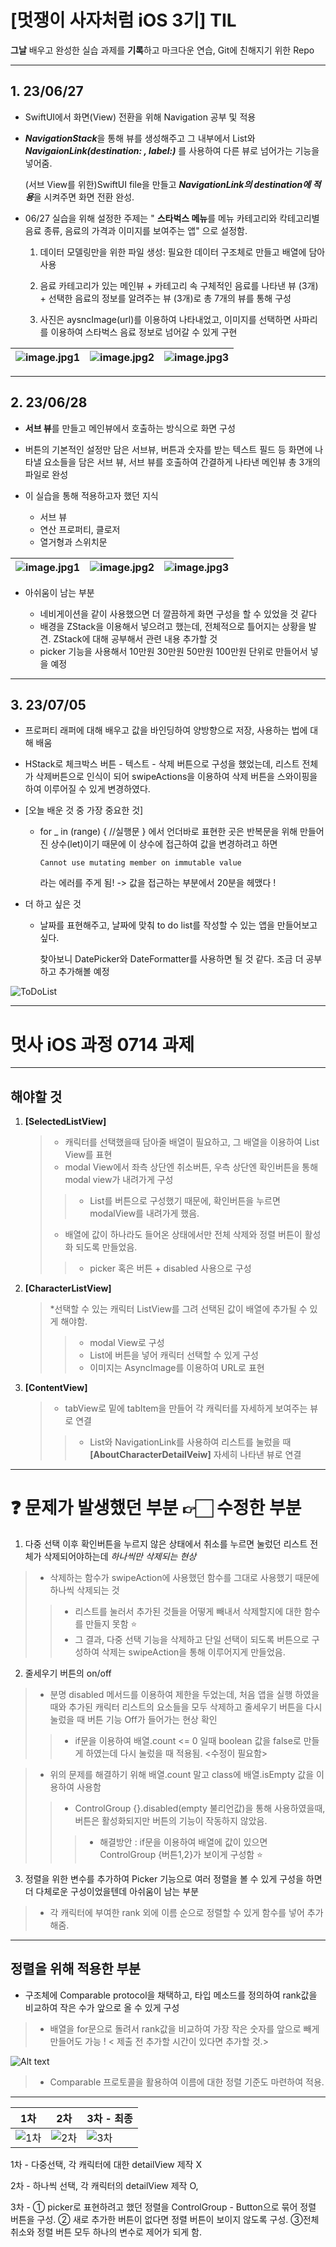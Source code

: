 # [멋쟁이 사자처럼 iOS 3기] TIL

**그날** 배우고 완성한 실습 과제를 **기록**하고 마크다운 연습, Git에 친해지기 위한 Repo



---

## 1. 23/06/27

+ SwiftUI에서 화면(View) 전환을 위해 Navigation 공부 및 적용

+ ***NavigationStack***을 통해 뷰를 생성해주고 그 내부에서 List와 ***NavigaionLink(destination: , label:)*** 를 사용하여 다른 뷰로 넘어가는 기능을 넣어줌.

  (서브 View를 위한)SwiftUI file을 만들고 ***NavigationLink의 destination에 적용***을 시켜주면 화면 전환 완성.

+ 06/27 실습을 위해 설정한 주제는 " **스타벅스 메뉴**를 메뉴 카테고리와 칵테고리별 음료 종류, 음료의 가격과 이미지를 보여주는 앱" 으로 설정함.

  1. 데이터 모델링만을 위한 파일 생성: 필요한 데이터 구조체로 만들고 배열에 담아 사용

  2. 음료 카테고리가 있는 메인뷰 + 카테고리 속 구체적인 음료를 나타낸 뷰 (3개) + 선택한 음료의 정보를 알려주는 뷰 (3개)로 총 7개의 뷰를 통해 구성

  3. 사진은 aysncImage(url)를 이용하여 나타내었고, 이미지를 선택하면 사파리를 이용하여 스타벅스 음료 정보로 넘어갈 수 있게 구현


![image.jpg1](https://media.discordapp.net/attachments/1108373401556488245/1123641620265439272/image.png?width=554&height=1136) |![image.jpg2](https://media.discordapp.net/attachments/1108373401556488245/1123641771847581836/image.png?width=562&height=1138) | ![image.jpg3](https://media.discordapp.net/attachments/1108373401556488245/1123641855167438981/image.png?width=562&height=1138)
--- | --- | --- |

---

## 2. 23/06/28

+ **서브 뷰**를 만들고 메인뷰에서 호출하는 방식으로 화면 구성

+ 버튼의 기본적인 설정만 담은 서브뷰, 버튼과 숫자를 받는 텍스트 필드 등 화면에 나타낼 요소들을 담은 서브 뷰, 서브 뷰를 호출하여 간결하게 나타낸 메인뷰 총 3개의 파일로 완성

+ 이 실습을 통해 적용하고자 했던 지식

  + 서브 뷰
  + 연산 프로퍼티, 클로저
  + 열거형과 스위치문


![image.jpg1](https://cdn.discordapp.com/attachments/1124001520443211899/1124001543339900928/image.png) |![image.jpg2](https://cdn.discordapp.com/attachments/1124001520443211899/1124001704254382160/image.png) | ![image.jpg3](https://cdn.discordapp.com/attachments/1124001520443211899/1124001814577172560/image.png) 
--- | --- | --- |

+ 아쉬움이 남는 부분

  + 네비게이션을 같이 사용했으면 더 깔끔하게 화면 구성을 할 수 있었을 것 같다
  + 배경을 ZStack을 이용해서 넣으려고 했는데, 전체적으로 틀어지는 상황을 발견. ZStack에 대해 공부해서 관련 내용 추가할 것
  + picker 기능을 사용해서 10만원 30만원 50만원 100만원 단위로 만들어서 넣을 예정



---

## 3. 23/07/05
* 프로퍼티 래퍼에 대해 배우고 값을 바인딩하여 양방향으로 저장, 사용하는 법에 대해 배움

* HStack로 체크박스 버튼 - 텍스트 - 삭제 버튼으로 구성을 했었는데, 리스트 전체가 삭제버튼으로 인식이 되어 swipeActions을 이용하여 삭제 버튼을 스와이핑을 하여 이루어질 수 있게 변경하였다.

* [오늘 배운 것 중 가장 중요한 것]

  * for _ in (range) { //실행문 } 에서 언더바로 표현한 곳은 반복문을 위해 만들어진 상수(let)이기 때문에 이 상수에 접근하여 값을 변경하려고 하면

    ```Cannot use mutating member on immutable value ```
  
    라는 에러를 주게 됨! -> 값을 접근하는 부분에서 20분을 헤맸다 !



* 더 하고 싶은 것

  * 날짜를 표현해주고, 날짜에 맞춰 to do list를 작성할 수 있는 앱을 만들어보고 싶다.

    찾아보니 DatePicker와 DateFormatter를 사용하면 될 것 같다. 조금 더 공부하고 추가해볼 예정

![ToDoList](https://github.com/isakatty/TIL/assets/133845468/eb8f52fc-3209-4300-83cb-e26affb96505)

---
# 멋사 iOS 과정 0714 과제

---

## 해야할 것
1. **[SelectedListView]** 

    > * 캐릭터를 선택했을때 담아줄 배열이 필요하고, 그 배열을 이용하여 List View를 표현
    >  * modal View에서 좌측 상단엔 취소버튼, 우측 상단엔 확인버튼을 통해 modal view가 내려가게 구성
    > >  * List를 버튼으로 구성했기 때문에, 확인버튼을 누르면 modalView를 내려가게 했음.
    > * 배열에 값이 하나라도 들어온 상태에서만 전체 삭제와 정렬 버튼이 활성화 되도록 만들었음.
    > > * picker 혹은 버튼 + disabled 사용으로 구성

2. **[CharacterListView]** 

    > *선택할 수 있는 캐릭터 ListView를 그려 선택된 값이 배열에 추가될 수 있게 해야함.
    > > * modal View로 구성
    > > * List에 버튼을 넣어 캐릭터 선택할 수 있게 구성
    > > * 이미지는 AsyncImage를 이용하여 URL로 표현

3. **[ContentView]**
    > * tabView로 밑에 tabItem을 만들어 각 캐릭터를 자세하게 보여주는 뷰로 연결
    > > *  List와 NavigationLink를 사용하여 리스트를 눌렀을 때 **[AboutCharacterDetailVeiw]** 자세히 나타낸 뷰로 연결

---

# ❓ 문제가 발생했던 부분 👉🏻 수정한 부분
1. 다중 선택 이후 확인버튼을 누르지 않은 상태에서 취소를 누르면 눌렀던 리스트 전체가 삭제되어야하는데 *하나씩만 삭제되는 현상*
> * 삭제하는 함수가 swipeAction에 사용했던 함수를 그대로 사용했기 때문에 하나씩 삭제되는 것 
> > * 리스트를 눌러서 추가된 것들을 어떻게 빼내서 삭제할지에 대한 함수를 만들지 못함 ⭐️
> > * 그 결과, 다중 선택 기능을 삭제하고 단일 선택이 되도록 버튼으로 구성하여 삭제는 swipeAction을 통해 이루어지게 만들었음.

2. 줄세우기 버튼의 on/off
> * 분명 disabled 메서드를 이용하여 제한을 두었는데, 처음 앱을 실행 하였을 때와 추가된 캐릭터 리스트의 요소들을 모두 삭제하고 줄세우기 버튼을 다시 눌렀을 때 버튼 기능 Off가 들어가는 현상 확인
> > * if문을 이용하여 배열.count <= 0 일때 boolean 값을 false로 만들게 하였는데 다시 눌렀을 때 적용됨. <수정이 필요함> 

> * 위의 문제를 해결하기 위해 배열.count 말고 class에 배열.isEmpty <boolean> 값을 이용하여 사용함
> > * ControlGroup {}.disabled(empty 불리언값)을 통해 사용하였을때, 버튼은 활성화되지만 버튼의 기능이 작동하지 않았음.
> > > * 해결방안 : if문을 이용하여 배열에 값이 있으면 ControlGroup {버튼1,2}가 보이게 구성함 ⭐️


3. 정렬을 위한 변수를 추가하여 Picker 기능으로 여러 정렬을 볼 수 있게 구성을 하면 더 다체로운 구성이었을텐데 아쉬움이 남는 부분
> * 각 캐릭터에 부여한 rank 외에 이름 순으로 정렬할 수 있게 함수를 넣어 추가해줌.

---

## 정렬을 위해 적용한 부분
* 구조체에 Comparable protocol을 채택하고, 타입 메소드를 정의하여 rank값을 비교하여 작은 수가 앞으로 올 수 있게 구성
> * 배열을 for문으로 돌려서 rank값을 비교하여 가장 작은 숫자를 앞으로 빼게 만들어도 가능 ! < 제출 전 추가할 시간이 있다면 추가할 것.>

![Alt text](https://media.discordapp.net/attachments/1124001520443211899/1130856169477525544/image.png?width=2160&height=588)

> * Comparable 프로토콜을 활용하여 이름에 대한 정렬 기준도 마련하여 적용.

---


|1차|2차|3차 - 최종|
|---|---|---|
|![1차](https://github.com/isakatty/TIL/assets/133845468/8426ac84-663b-47e8-873d-edfd5810e6f5)|![2차](https://github.com/isakatty/TIL/assets/133845468/056bf35b-6694-498a-b072-a21584d28036)|![3차](https://github.com/isakatty/TIL/assets/133845468/b93af0f9-83dc-4133-8bce-63821ca96930)|

1차 - 다중선택, 각 캐릭터에 대한 detailView 제작 X

2차 - 하나씩 선택, 각 캐릭터의 detailView 제작 O,

3차 - ① picker로 표현하려고 했던 정렬을 ControlGroup - Button으로 묶어 정렬 버튼을 구성. ② 새로 추가한 버튼이 없다면 정렬 버튼이 보이지 않도록 구성. ③전체취소와 정렬 버튼 모두 하나의 변수로 제어가 되게 함.

